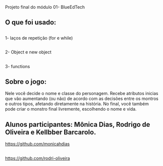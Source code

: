 Projeto final do módulo 01- BlueEdTech

## O que foi usado:
##
1- laços de repetição (for e while)
##
2- Object e new object
##
3- functions

## Sobre o jogo:
Nele você decide o nome e classe do personagem. Recebe atributos inicias que vão aumentando (ou não) de acordo com as decisões entre os montros e outros tipos, afetando diretamente na história.
No final, você também pode criar o monstro final livremente, escolhendo o nome e vida.
##

## Alunos participantes: Mônica Dias, Rodrigo de Oliveira e Kellbber Barcarolo.
https://github.com/monicahdias
##
https://github.com/rodri-oliveira


